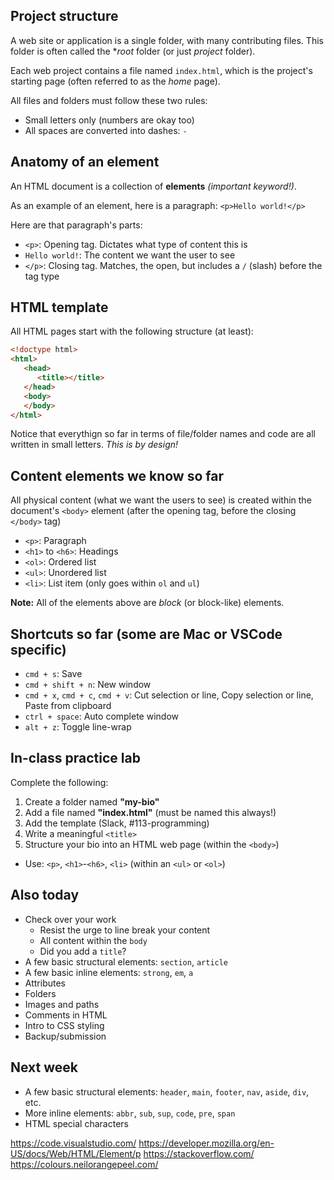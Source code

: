 ## Project structure
A web site or application is a single folder, with many contributing files. This folder is often called the **root* folder (or just *project* folder).

Each web project contains a file named `index.html`, which is the project's starting page (often referred to as the *home* page).

All files and folders must follow these two rules:
- Small letters only (numbers are okay too)
- All spaces are converted into dashes: `-`


## Anatomy of an element
An HTML document is a collection of **elements** *(important keyword!)*. 

As an example of an element, here is a paragraph:
`<p>Hello world!</p>`

Here are that paragraph's parts:
- `<p>`: Opening tag. Dictates what type of content this is
- `Hello world!`: The content we want the user to see
- `</p>`: Closing tag. Matches, the open, but includes a `/` (slash) before the tag type

## HTML template
All HTML pages start with the following structure (at least):

```html
<!doctype html>
<html>
   <head>
      <title></title>
   </head>
   <body>
   </body>
</html>
```

Notice that everythign so far in terms of file/folder names and code are all written in small letters. *This is by design!*


## Content elements we know so far
All physical content (what we want the users to see) is created within the document's `<body>` element (after the opening tag, before the closing `</body>` tag)

- `<p>`: Paragraph
- `<h1>` to `<h6>`: Headings
- `<ol>`: Ordered list
- `<ul>`: Unordered list
- `<li>`: List item (only goes within `ol` and `ul`)

**Note:** All of the elements above are *block* (or block-like) elements.


## Shortcuts so far (some are Mac or VSCode specific)
- `cmd + s`: Save
- `cmd + shift + n`: New window
- `cmd + x`, `cmd + c`, `cmd + v`: Cut selection or line, Copy selection or line, Paste from clipboard
- `ctrl + space`: Auto complete window
- `alt + z`: Toggle line-wrap


## In-class practice lab
Complete the following:

1. Create a folder named **"my-bio"**
1. Add a file named **"index.html"** (must be named this always!)
1. Add the template (Slack, #113-programming)
1. Write a meaningful `<title>`
1. Structure your bio into an HTML web page (within the `<body>`)
  - Use: `<p>`, `<h1>`-`<h6>`, `<li>` (within an `<ul>` or `<ol>`)


## Also today
- Check over your work
  - Resist the urge to line break your content
  - All content within the `body`
  - Did you add a `title`?
- A few basic structural elements: `section`, `article`
- A few basic inline elements: `strong`, `em`, `a`
- Attributes
- Folders
- Images and paths
- Comments in HTML
- Intro to CSS styling
- Backup/submission


## Next week
- A few basic structural elements: `header`, `main`, `footer`, `nav`, `aside`, `div`, etc.
- More inline elements: `abbr`, `sub`, `sup`, `code`, `pre`, `span`
- HTML special characters


https://code.visualstudio.com/
https://developer.mozilla.org/en-US/docs/Web/HTML/Element/p
https://stackoverflow.com/
https://colours.neilorangepeel.com/